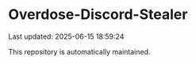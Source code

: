 # Overdose-Discord-Stealer

Last updated: 2025-06-15 18:59:24

This repository is automatically maintained.
